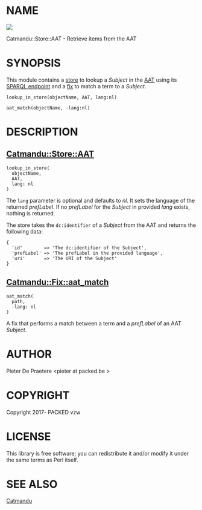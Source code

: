 # NAME

<div>
    <a href="https://travis-ci.org/thedatahub/Catmandu-Store-AAT"><img src="https://travis-ci.org/thedatahub/Catmandu-Store-AAT.svg?branch=master"></a>
</div>

Catmandu::Store::AAT - Retrieve items from the AAT

# SYNOPSIS

This module contains a [store](https://metacpan.org/pod/Catmandu::Store::AAT) to lookup a _Subject_ in the [AAT](https://www.getty.edu/research/tools/vocabularies/aat/) using its [SPARQL endpoint](http://vocab.getty.edu/sparql) and a [fix](https://metacpan.org/pod/Catmandu::Fix::aat_match) to match a term to a _Subject_.

    lookup_in_store(objectName, AAT, lang:nl)

    aat_match(objectName, -lang:nl)

# DESCRIPTION

## [Catmandu::Store::AAT](https://metacpan.org/pod/Catmandu::Store::AAT)

    lookup_in_store(
      objectName,
      AAT,
      lang: nl
    )

The `lang` parameter is optional and defaults to _nl_. It sets
the language of the returned _prefLabel_. If no _prefLabel_ for the
_Subject_ in provided _lang_ exists, nothing is returned.

The store takes the `dc:identifier` of a _Subject_ from the AAT and returns the following data:

    {
      'id'        => 'The dc:identifier of the Subject',
      'prefLabel' => 'The prefLabel in the provided language',
      'uri'       => 'The URI of the Subject'
    }

## [Catmandu::Fix::aat\_match](https://metacpan.org/pod/Catmandu::Fix::aat_match)

    aat_match(
      path,
      -lang: nl
    )

A fix that performs a match between a term and a _prefLabel_ of an AAT _Subject_.

# AUTHOR

Pieter De Praetere &lt;pieter at packed.be >

# COPYRIGHT

Copyright 2017- PACKED vzw

# LICENSE

This library is free software; you can redistribute it and/or modify
it under the same terms as Perl itself.

# SEE ALSO

[Catmandu](https://metacpan.org/pod/Catmandu)
